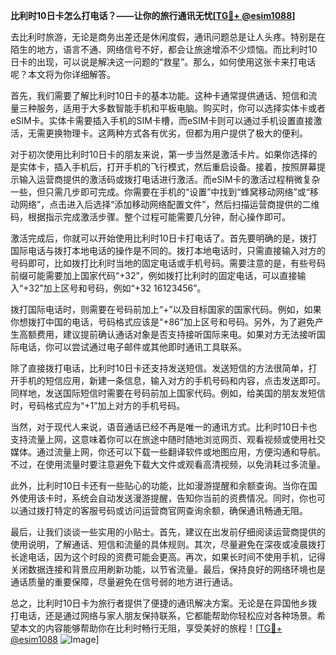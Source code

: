 **比利时10日卡怎么打电话？——让你的旅行通讯无忧[[TG💪+ @esim1088](https://t.me/s/esim1088)]**

去比利时旅游，无论是商务出差还是休闲度假，通讯问题总是让人头疼。特别是在陌生的地方，语言不通、网络信号不好，都会让旅途增添不少烦恼。而比利时10日卡的出现，可以说是解决这一问题的“救星”。那么，如何使用这张卡来打电话呢？本文将为你详细解答。

首先，我们需要了解比利时10日卡的基本功能。这种卡通常提供通话、短信和流量三种服务，适用于大多数智能手机和平板电脑。购买时，你可以选择实体卡或者eSIM卡。实体卡需要插入手机的SIM卡槽，而eSIM卡则可以通过手机设置直接激活，无需更换物理卡。这两种方式各有优劣，但都为用户提供了极大的便利。

对于初次使用比利时10日卡的朋友来说，第一步当然是激活卡片。如果你选择的是实体卡，插入手机后，打开手机的飞行模式，然后重启设备。接着，按照屏幕提示输入运营商提供的激活码或拨打电话进行激活。而eSIM卡的激活过程稍微复杂一些，但只需几步即可完成。你需要在手机的“设置”中找到“蜂窝移动网络”或“移动网络”，点击进入后选择“添加移动网络配置文件”，然后扫描运营商提供的二维码，根据指示完成激活步骤。整个过程可能需要几分钟，耐心操作即可。

激活完成后，你就可以开始使用比利时10日卡打电话了。首先要明确的是，拨打国际电话与拨打本地电话的操作是不同的。拨打本地电话时，只需直接输入对方的号码即可，比如拨打比利时当地的固定电话或手机号码。需要注意的是，有些号码前缀可能需要加上国家代码“+32”，例如拨打比利时的固定电话，可以直接输入“+32”加上区号和号码，例如“+32 16123456”。

拨打国际电话时，则需要在号码前加上“+”以及目标国家的国家代码。例如，如果你想拨打中国的电话，号码格式应该是“+86”加上区号和号码。另外，为了避免产生高额费用，建议提前确认通话对象是否支持接听国际来电。如果对方无法接听国际电话，你可以尝试通过电子邮件或其他即时通讯工具联系。

除了直接拨打电话，比利时10日卡还支持发送短信。发送短信的方法很简单，打开手机的短信应用，新建一条信息，输入对方的手机号码和内容，点击发送即可。同样地，发送国际短信时需要在号码前加上国家代码。例如，给美国的朋友发短信时，号码格式应为“+1”加上对方的手机号码。

当然，对于现代人来说，语音通话已经不再是唯一的通讯方式。比利时10日卡也支持流量上网，这意味着你可以在旅途中随时随地浏览网页、观看视频或使用社交媒体。通过流量上网，你还可以下载一些翻译软件或地图应用，方便沟通和导航。不过，在使用流量时要注意避免下载大文件或观看高清视频，以免消耗过多流量。

此外，比利时10日卡还有一些贴心的功能，比如漫游提醒和余额查询。当你在国外使用该卡时，系统会自动发送漫游提醒，告知你当前的资费情况。同时，你也可以通过拨打特定的客服号码或访问运营商官网查询余额，确保通讯畅通无阻。

最后，让我们谈谈一些实用的小贴士。首先，建议在出发前仔细阅读运营商提供的使用说明，了解通话、短信和流量的具体规则。其次，尽量避免在深夜或凌晨拨打长途电话，因为这个时段的资费可能会更高。再次，如果长时间不使用手机，记得关闭数据连接和背景应用刷新功能，以节省流量。最后，保持良好的网络环境也是通话质量的重要保障，尽量避免在信号弱的地方进行通话。

总之，比利时10日卡为旅行者提供了便捷的通讯解决方案。无论是在异国他乡拨打电话，还是通过网络与家人朋友保持联系，它都能帮助你轻松应对各种场景。希望本文的内容能够帮助你在比利时畅行无阻，享受美好的旅程！[[TG💪+ @esim1088](https://t.me/s/esim1088) ![Image](https://i.postimg.cc/4NQfJmqS/Snipaste-2025-05-13-00-14-12.png)]